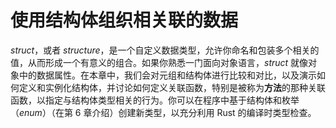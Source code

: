 # 使用结构体组织相关联的数据

*struct*，或者 *structure*，是一个自定义数据类型，允许你命名和包装多个相关的值，从而形成一个有意义的组合。如果你熟悉一门面向对象语言，*struct* 就像对象中的数据属性。在本章中，我们会对元组和结构体进行比较和对比，以及演示如何定义和实例化结构体，并讨论如何定义关联函数，特别是被称为**方法**的那种关联函数，以指定与结构体类型相关的行为。你可以在程序中基于结构体和枚举（*enum*）（在第 6 章介绍）创建新类型，以充分利用 Rust 的编译时类型检查。

